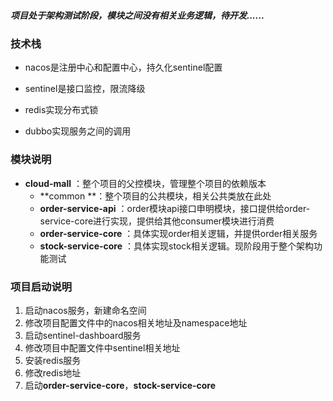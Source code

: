 ##### 项目处于架构测试阶段，模块之间没有相关业务逻辑，待开发......

### 技术栈

- nacos是注册中心和配置中心，持久化sentinel配置

- sentinel是接口监控，限流降级

- redis实现分布式锁
- dubbo实现服务之间的调用



### 模块说明

- **cloud-mall**  ：整个项目的父控模块，管理整个项目的依赖版本
  - **common **：整个项目的公共模块，相关公共类放在此处
  - **order-service-api** ：order模块api接口申明模块，接口提供给order-service-core进行实现，提供给其他consumer模块进行消费
  - **order-service-core** ：具体实现order相关逻辑，并提供order相关服务
  - **stock-service-core** ：具体实现stock相关逻辑。现阶段用于整个架构功能测试



### 项目启动说明

1. 启动nacos服务，新建命名空间
2. 修改项目配置文件中的nacos相关地址及namespace地址
3. 启动sentinel-dashboard服务
4. 修改项目中配置文件中sentinel相关地址
5. 安装redis服务
6. 修改redis地址
7. 启动**order-service-core**，**stock-service-core**





